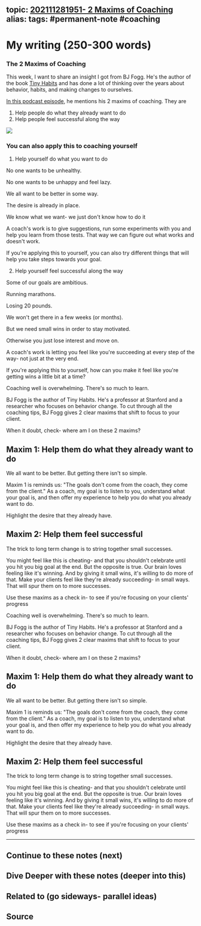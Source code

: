 topic: [202111281951- 2 Maxims of Coaching](.md)
alias: 
tags: #permanent-note #coaching
---

# My writing (250-300 words)

### The 2 Maxims of Coaching

This week, I want to share an insight I got from BJ Fogg. He's the author of the book [Tiny Habits](https://shoutout.wix.com/so/6dNloYRsd/c?w=8KjGGDKYiEp43iOxFJ46_u1CSvF5wGdDk7Fnzy2ecHY.eyJ1IjoiaHR0cHM6Ly90aW55aGFiaXRzLmNvbS9ib29rLyIsInIiOiI5MjlmNjc1Ny1kMjYxLTQ4ODktMDVkOC1kYmEyM2QyYzg1NzQiLCJtIjoibHAifQ) and has done a lot of thinking over the years about behavior, habits, and making changes to ourselves.

[In this podcast episode](https://shoutout.wix.com/so/6dNloYRsd/c?w=DE9MtWXYJ8-lv2Z2xYtA1CRXxXrPllkzApFW-BKQ2PQ.eyJ1IjoiaHR0cHM6Ly9iYXJyeW9yZWlsbHkuY29tL2V4cGxvcmUvcG9kY2FzdC9iZWhhdmlvci1kZXNpZ24tdGlueS1oYWJpdHMtYmotZm9nZy8iLCJyIjoiOTI5ZjY3NTctZDI2MS00ODg5LTA1ZDgtZGJhMjNkMmM4NTc0IiwibSI6ImxwIn0), he mentions his 2 maxims of coaching. They are

1.  Help people do what they already want to do
2.  Help people feel successful along the way

![](https://static.wixstatic.com/media/a9de46_7d34c66ed67c411c929f2b0a00deeefa~mv2.png/v1/fit/w_700,h_2000,al_c,q_85/image.png)

### You can also apply this to coaching yourself

1. Help yourself do what you want to do

No one wants to be unhealthy.

No one wants to be unhappy and feel lazy.

We all want to be better in some way.

The desire is already in place. 

We know what we want- we just don't know how to do it

A coach's work is to give suggestions, run some experiments with you and help you learn from those tests. That way we can figure out what works and doesn't work.

If you're applying this to yourself, you can also try different things that will help you take steps towards your goal.

2. Help yourself feel successful along the way

Some of our goals are ambitious.

Running marathons.

Losing 20 pounds.

We won't get there in a few weeks (or months).

But we need small wins in order to stay motivated.

Otherwise you just lose interest and move on.

A coach's work is letting you feel like you're succeeding at every step of the way- not just at the very end.

If you're applying this to yourself, how can you make it feel like you're getting wins a little bit at a time?



Coaching well is overwhelming. There's so much to learn.

BJ Fogg is the author of Tiny Habits. He's a professor at Stanford and a researcher who focuses on behavior change. To cut through all the coaching tips, BJ Fogg gives 2 clear maxims that shift to focus to your client.

When it doubt, check- where am I on these 2 maxims?

## Maxim 1: Help them do what they already want to do

We all want to be better. But getting there isn't so simple.

Maxim 1 is reminds us: "The goals don't come from the coach, they come from the client." As a coach, my goal is to listen to you, understand what your goal is, and then offer my experience to help you do what you already want to do.

Highlight the desire that they already have.

## Maxim 2: Help them feel successful

The trick to long term change is to string together small successes.

You might feel like this is cheating- and that you shouldn't celebrate until you hit you big goal at the end. But the opposite is true. Our brain loves feeling like it's winning. And by giving it small wins, it's willing to do more of that. Make your clients feel like they're already succeeding- in small ways. That will spur them on to more successes.

Use these maxims as a check in- to see if you're focusing on your clients' progress

Coaching well is overwhelming. There's so much to learn.

BJ Fogg is the author of Tiny Habits. He's a professor at Stanford and a researcher who focuses on behavior change. To cut through all the coaching tips, BJ Fogg gives 2 clear maxims that shift to focus to your client.

When it doubt, check- where am I on these 2 maxims?

## Maxim 1: Help them do what they already want to do

We all want to be better. But getting there isn't so simple.

Maxim 1 is reminds us: "The goals don't come from the coach, they come from the client." As a coach, my goal is to listen to you, understand what your goal is, and then offer my experience to help you do what you already want to do.

Highlight the desire that they already have.

## Maxim 2: Help them feel successful

The trick to long term change is to string together small successes.

You might feel like this is cheating- and that you shouldn't celebrate until you hit you big goal at the end. But the opposite is true. Our brain loves feeling like it's winning. And by giving it small wins, it's willing to do more of that. Make your clients feel like they're already succeeding- in small ways. That will spur them on to more successes.

Use these maxims as a check in- to see if you're focusing on your clients' progress

---
## Continue to these notes (next)
		
## Dive Deeper with these notes (deeper into this)
		
## Related to (go sideways- parallel ideas)
	
## Source